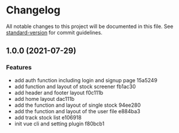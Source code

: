# Changelog

All notable changes to this project will be documented in this file. See [standard-version](https://github.com/conventional-changelog/standard-version) for commit guidelines.

## 1.0.0 (2021-07-29)


### Features

* add auth function including login and signup page 15a5249
* add function and layout of stock screener fb1ac30
* add header and footer layout f0c111b
* add home layout dac111b
* add the function and layout of single stock 94ee280
* add the function and layout of the user file e884ba3
* add track stock list e106918
* init vue cli and setting plugin f80bcb1